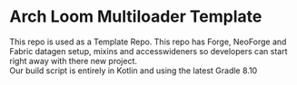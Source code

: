 # Arch Loom Multiloader Template
This repo is used as a Template Repo.  This repo has Forge, NeoForge and Fabric datagen setup,
mixins and accesswideners so developers can start right away with there new project.  
Our build script is entirely in Kotlin and using the latest Gradle 8.10
